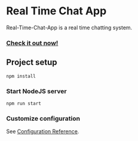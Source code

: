 # Real Time Chat App 
Real-Time-Chat-App is a real time chatting system.

### [Check it out now!](https://my-chatting-application.herokuapp.com)

## Project setup 
```
npm install
```

### Start NodeJS server 
```
npm run start
```

### Customize configuration
See [Configuration Reference](https://cli.vuejs.org/config/).

